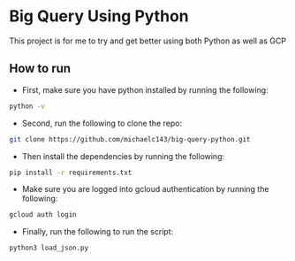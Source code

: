 # Big Query Using Python

This project is for me to try and get better using both Python as well as GCP

## How to run

* First, make sure you have python installed by running the following:
```bash
python -v
```

* Second, run the following to clone the repo:
```bash
git clone https://github.com/michaelc143/big-query-python.git
```

* Then install the dependencies by running the following:
```bash
pip install -r requirements.txt
```

* Make sure you are logged into gcloud authentication by running the following:
```bash
gcloud auth login
```

* Finally, run the following to run the script:
```bash
python3 load_json.py
```